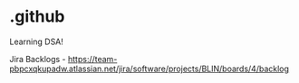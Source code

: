 # .github
Learning DSA!

Jira Backlogs - https://team-pbpcxqkupadw.atlassian.net/jira/software/projects/BLIN/boards/4/backlog


